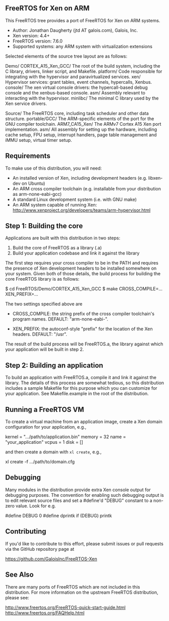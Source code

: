 
FreeRTOS for Xen on ARM
-----------------------

This FreeRTOS tree provides a port of FreeRTOS for Xen on ARM systems.

 * Author: Jonathan Daugherty (jtd AT galois.com), Galois, Inc.
 * Xen version: 4.4+
 * FreeRTOS version: 7.6.0
 * Supported systems: any ARM system with virtualization extensions

Selected elements of the source tree layout are as follows:

  Demo/
    CORTEX_A15_Xen_GCC/      The root of the build system, including the C
                             library, drivers, linker script, and Makefile.
      platform/              Code responsible for integrating with the
                             hypervisor and paravirtualized services.
	xen/                 Hypervisor services: grant tables, event channels,
                             hypercalls, Xenbus.
	console/             The xen virtual console drivers: the
			     hypercall-based debug console and the xenbus-based
                             console.
	asm/                 Assembly relevant to interacting with the
                             hypervisor.
	minlibc/             The minimal C library used by the Xen service
                             drivers.

  Source/                    The FreeRTOS core, including task scheduler and
                             other data structure.
    portable/GCC/            The ARM-specific elements of the port for the GNU
                             compiler toolchain.
      ARM7_CA15_Xen/         The ARMv7 Cortex A15 Xen port implementation.
	asm/                 All assembly for setting up the hardware,
			     including cache setup, FPU setup, interrupt
			     handlers, page table management and iMMU setup,
                             virtual timer setup.

Requirements
------------

To make use of this distribution, you will need:

 * An installed version of Xen, including development headers (e.g. libxen-dev
   on Ubuntu)
 * An ARM cross compiler toolchain (e.g. installable from your distribution as
   arm-none-eabi-gcc)
 * A standard Linux development system (i.e. with GNU make)
 * An ARM system capable of running Xen:
   http://www.xenproject.org/developers/teams/arm-hypervisor.html

Step 1: Building the core
-------------------------

Applications are built with this distribution in two steps:

 1) Build the core of FreeRTOS as a library (.a)
 2) Build your application codebase and link it against the library

The first step requires your cross compiler to be in the PATH and requires the
presence of Xen development headers to be installed somewhere on your system.
Given both of those details, the build process for building the core FreeRTOS
library is as follows:

  $ cd FreeRTOS/Demo/CORTEX_A15_Xen_GCC
  $ make CROSS_COMPILE=... XEN_PREFIX=...

The two settings specified above are

 * CROSS_COMPILE: the string prefix of the cross compiler toolchain's program
   names.  DEFAULT: "arm-none-eabi-".

 * XEN_PREFIX: the autoconf-style "prefix" for the location of the Xen headers.
   DEFAULT: "/usr".

The result of the build process will be FreeRTOS.a, the library against which
your application will be built in step 2.

Step 2: Building an application
-------------------------------

To build an application with FreeRTOS.a, compile it and link it against the
library.  The details of this process are somewhat tedious, so this
distribution includes a sample Makefile for this purpose which you can
customize for your application.  See Makefile.example in the root of the
distribution.

Running a FreeRTOS VM
---------------------

To create a virtual machine from an application image, create a Xen domain
configuration for your application, e.g.,

  kernel = ".../path/to/application.bin"
  memory = 32
  name = "your_application"
  vcpus = 1
  disk = []

and then create a domain with `xl create`, e.g.,

  xl create -f .../path/to/domain.cfg

Debugging
---------

Many modules in the distribution provide extra Xen console output for debugging
purposes.  The convention for enabling such debugging output is to edit
relevant source files and set a #define'd "DEBUG" constant to a non-zero value.
Look for e.g.

  #define DEBUG 0
  #define dprintk if (DEBUG) printk

Contributing
------------

If you'd like to contribute to this effort, please submit issues or pull
requests via the GitHub repository page at

  https://github.com/GaloisInc/FreeRTOS-Xen

See Also
--------

There are many ports of FreeRTOS which are not included in this distribution.
For more information on the upstream FreeRTOS distribution, please see:

  http://www.freertos.org/FreeRTOS-quick-start-guide.html
  http://www.freertos.org/FAQHelp.html
